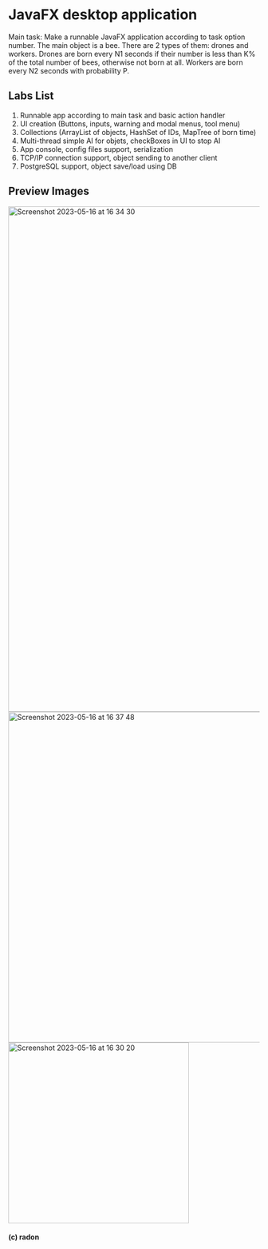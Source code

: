 # JavaFX desktop application

Main task: Make a runnable JavaFX application according to task option number. 
The main object is a bee. There are 2 types of them: drones and workers. 
Drones are born every N1 seconds if their number is less than K% of the total number of bees, otherwise not born at all. 
Workers are born every N2 seconds with probability P.

## Labs List
1) Runnable app according to main task and basic action handler
2) UI creation (Buttons, inputs, warning and modal menus, tool menu)
3) Collections (ArrayList of objects, HashSet of IDs, MapTree of born time)
4) Multi-thread simple AI for objets, checkBoxes in UI to stop AI
5) App console, config files support, serialization
6) TCP/IP connection support, object sending to another client
7) PostgreSQL support, object save/load using DB

## Preview Images
<img width="1012" alt="Screenshot 2023-05-16 at 16 34 30" src="https://github.com/radonious/term-4/assets/67727902/dd2df818-2c12-4c4c-a1a9-2297d56dfa65">
<img width="662" alt="Screenshot 2023-05-16 at 16 37 48" src="https://github.com/radonious/term-4/assets/67727902/e594ca10-4f62-4fd9-bc2b-bd4728b58ef5">
<img width="362" alt="Screenshot 2023-05-16 at 16 30 20" src="https://github.com/radonious/term-4/assets/67727902/4a282d41-a49b-461c-b6d7-0f96d2e13b97">

#### (с) radon
